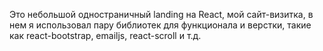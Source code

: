 Это небольшой одностраничный landing на React, мой сайт-визитка, в нем я использовал пару библиотек для функционала и верстки, такие как react-bootstrap, emailjs, react-scroll и т.д. 
